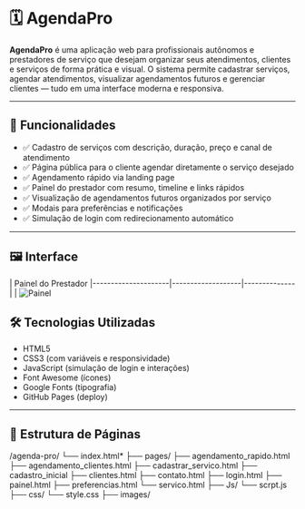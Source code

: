 # 🗓️ AgendaPro

**AgendaPro** é uma aplicação web para profissionais autônomos e prestadores de serviço que desejam organizar seus atendimentos, clientes e serviços de forma prática e visual. O sistema permite cadastrar serviços, agendar atendimentos, visualizar agendamentos futuros e gerenciar clientes — tudo em uma interface moderna e responsiva.

---

## 🚀 Funcionalidades

- ✅ Cadastro de serviços com descrição, duração, preço e canal de atendimento
- ✅ Página pública para o cliente agendar diretamente o serviço desejado
- ✅ Agendamento rápido via landing page
- ✅ Painel do prestador com resumo, timeline e links rápidos
- ✅ Visualização de agendamentos futuros organizados por serviço
- ✅ Modais para preferências e notificações
- ✅ Simulação de login com redirecionamento automático

---

## 🖼️ Interface

| Painel do Prestador 
|---------------------|-------------------|--------------|
| ![Painel](https://moisesoliveira69.github.io/agenda-pro/)

## 🛠️ Tecnologias Utilizadas

- HTML5
- CSS3 (com variáveis e responsividade)
- JavaScript (simulação de login e interações)
- Font Awesome (ícones)
- Google Fonts (tipografia)
- GitHub Pages (deploy)

---

## 📁 Estrutura de Páginas


/agenda-pro/ 
└── index.html*
├── pages/
├── agendamento_rapido.html
├── agendamento_clientes.html
├── cadastrar_servico.html
├── cadastro_inicial
├── clientes.html
├── contato.html 
├── login.html
├── painel.html
├── preferencias.html
└── servico.html
├── Js/
└── scrpt.js
├── css/ 
└── style.css
├── images/ 

